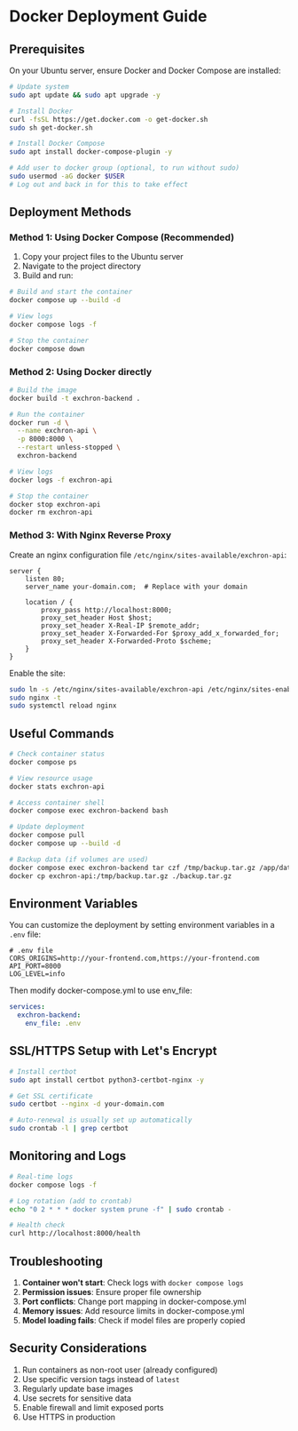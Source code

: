 # Docker Deployment Guide

## Prerequisites

On your Ubuntu server, ensure Docker and Docker Compose are installed:

```bash
# Update system
sudo apt update && sudo apt upgrade -y

# Install Docker
curl -fsSL https://get.docker.com -o get-docker.sh
sudo sh get-docker.sh

# Install Docker Compose
sudo apt install docker-compose-plugin -y

# Add user to docker group (optional, to run without sudo)
sudo usermod -aG docker $USER
# Log out and back in for this to take effect
```

## Deployment Methods

### Method 1: Using Docker Compose (Recommended)

1. Copy your project files to the Ubuntu server
2. Navigate to the project directory
3. Build and run:

```bash
# Build and start the container
docker compose up --build -d

# View logs
docker compose logs -f

# Stop the container
docker compose down
```

### Method 2: Using Docker directly

```bash
# Build the image
docker build -t exchron-backend .

# Run the container
docker run -d \
  --name exchron-api \
  -p 8000:8000 \
  --restart unless-stopped \
  exchron-backend

# View logs
docker logs -f exchron-api

# Stop the container
docker stop exchron-api
docker rm exchron-api
```

### Method 3: With Nginx Reverse Proxy

Create an nginx configuration file `/etc/nginx/sites-available/exchron-api`:

```nginx
server {
    listen 80;
    server_name your-domain.com;  # Replace with your domain

    location / {
        proxy_pass http://localhost:8000;
        proxy_set_header Host $host;
        proxy_set_header X-Real-IP $remote_addr;
        proxy_set_header X-Forwarded-For $proxy_add_x_forwarded_for;
        proxy_set_header X-Forwarded-Proto $scheme;
    }
}
```

Enable the site:
```bash
sudo ln -s /etc/nginx/sites-available/exchron-api /etc/nginx/sites-enabled/
sudo nginx -t
sudo systemctl reload nginx
```

## Useful Commands

```bash
# Check container status
docker compose ps

# View resource usage
docker stats exchron-api

# Access container shell
docker compose exec exchron-backend bash

# Update deployment
docker compose pull
docker compose up --build -d

# Backup data (if volumes are used)
docker compose exec exchron-backend tar czf /tmp/backup.tar.gz /app/data
docker cp exchron-api:/tmp/backup.tar.gz ./backup.tar.gz
```

## Environment Variables

You can customize the deployment by setting environment variables in a `.env` file:

```env
# .env file
CORS_ORIGINS=http://your-frontend.com,https://your-frontend.com
API_PORT=8000
LOG_LEVEL=info
```

Then modify docker-compose.yml to use env_file:
```yaml
services:
  exchron-backend:
    env_file: .env
```

## SSL/HTTPS Setup with Let's Encrypt

```bash
# Install certbot
sudo apt install certbot python3-certbot-nginx -y

# Get SSL certificate
sudo certbot --nginx -d your-domain.com

# Auto-renewal is usually set up automatically
sudo crontab -l | grep certbot
```

## Monitoring and Logs

```bash
# Real-time logs
docker compose logs -f

# Log rotation (add to crontab)
echo "0 2 * * * docker system prune -f" | sudo crontab -

# Health check
curl http://localhost:8000/health
```

## Troubleshooting

1. **Container won't start**: Check logs with `docker compose logs`
2. **Permission issues**: Ensure proper file ownership
3. **Port conflicts**: Change port mapping in docker-compose.yml
4. **Memory issues**: Add resource limits in docker-compose.yml
5. **Model loading fails**: Check if model files are properly copied

## Security Considerations

1. Run containers as non-root user (already configured)
2. Use specific version tags instead of `latest`
3. Regularly update base images
4. Use secrets for sensitive data
5. Enable firewall and limit exposed ports
6. Use HTTPS in production
